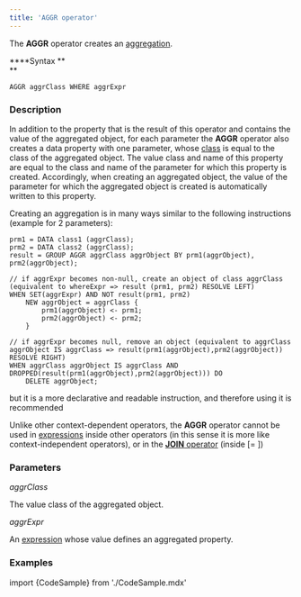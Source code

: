 ```yaml
---
title: 'AGGR operator'
---
```


The **AGGR** operator creates an [aggregation](Aggregations.md).

****Syntax **  
**

    AGGR aggrClass WHERE aggrExpr

### **Description**

In addition to the property that is the result of this operator and contains the value of the aggregated object, for each parameter the **AGGR** operator also creates a data property with one parameter, whose [class](User_classes.md) is equal to the class of the aggregated object. The value class and name of this property are equal to the class and name of the parameter for which this property is created. Accordingly, when creating an aggregated object, the value of the parameter for which the aggregated object is created is automatically written to this property.

Creating an aggregation is in many ways similar to the following instructions (example for 2 parameters):

    prm1 = DATA class1 (aggrClass);
    prm2 = DATA class2 (aggrClass);
    result = GROUP AGGR aggrClass aggrObject BY prm1(aggrObject), prm2(aggrObject);

    // if aggrExpr becomes non-null, create an object of class aggrClass (equivalent to whereExpr => result (prm1, prm2) RESOLVE LEFT)
    WHEN SET(aggrExpr) AND NOT result(prm1, prm2)
        NEW aggrObject = aggrClass {
            prm1(aggrObject) <- prm1;
            prm2(aggrObject) <- prm2;
        }

    // if aggrExpr becomes null, remove an object (equivalent to aggrClass aggrObject IS aggrClass => result(prm1(aggrObject),prm2(aggrObject)) RESOLVE RIGHT)
    WHEN aggrClass aggrObject IS aggrClass AND DROPPED(result(prm1(aggrObject),prm2(aggrObject))) DO
        DELETE aggrObject;

but it is a more declarative and readable instruction, and therefore using it is recommended

Unlike other context-dependent operators, the **AGGR** operator cannot be used in [expressions](Expression.md) inside other operators (in this sense it is more like context-independent operators), or in the [**JOIN** operator](JOIN_operator.md) (inside \[= \])

### Parameters

*aggrClass*

The value class of the aggregated object.

*aggrExpr*

An [expression](Expression.md) whose value defines an aggregated property.

### Examples

import {CodeSample} from './CodeSample.mdx'

<CodeSample url="http://documentation.lsfusion.org:5000/sample?file=AggregationSample&block=aggr"/>

  
